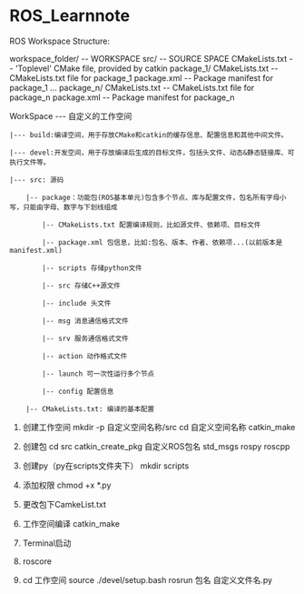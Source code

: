 # ROS_Learnnote


ROS Workspace Structure:

workspace_folder/        -- WORKSPACE
  src/                   -- SOURCE SPACE
    CMakeLists.txt       -- 'Toplevel' CMake file, provided by catkin
    package_1/
      CMakeLists.txt     -- CMakeLists.txt file for package_1
      package.xml        -- Package manifest for package_1
    ...
    package_n/
      CMakeLists.txt     -- CMakeLists.txt file for package_n
      package.xml        -- Package manifest for package_n


WorkSpace --- 自定义的工作空间

    |--- build:编译空间，用于存放CMake和catkin的缓存信息、配置信息和其他中间文件。

    |--- devel:开发空间，用于存放编译后生成的目标文件，包括头文件、动态&静态链接库、可执行文件等。

    |--- src: 源码

        |-- package：功能包(ROS基本单元)包含多个节点、库与配置文件，包名所有字母小写，只能由字母、数字与下划线组成

            |-- CMakeLists.txt 配置编译规则，比如源文件、依赖项、目标文件

            |-- package.xml 包信息，比如:包名、版本、作者、依赖项...(以前版本是 manifest.xml)

            |-- scripts 存储python文件

            |-- src 存储C++源文件

            |-- include 头文件

            |-- msg 消息通信格式文件

            |-- srv 服务通信格式文件

            |-- action 动作格式文件

            |-- launch 可一次性运行多个节点 

            |-- config 配置信息

        |-- CMakeLists.txt: 编译的基本配置




1. 创建工作空间
  mkdir -p 自定义空间名称/src
  cd 自定义空间名称
  catkin_make

2. 创建包
  cd src
  catkin_create_pkg 自定义ROS包名 std_msgs rospy roscpp 

3. 创建py（py在scripts文件夹下）
  mkdir scripts

4. 添加权限
  chmod +x *.py

5. 更改包下CamkeList.txt

6. 工作空间编译
  catkin_make

7. Terminal启动
  1. roscore
  2. cd 工作空间
      source ./devel/setup.bash
      rosrun 包名 自定义文件名.py